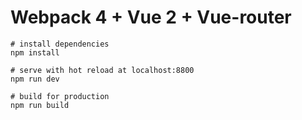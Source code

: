 # Webpack 4 + Vue 2 + Vue-router
```
# install dependencies
npm install

# serve with hot reload at localhost:8800
npm run dev

# build for production
npm run build
